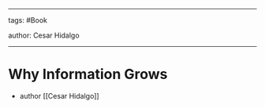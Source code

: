 




---

tags: #Book

author: Cesar Hidalgo

---
# Why Information Grows


- author [[Cesar Hidalgo]]